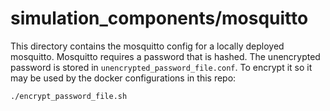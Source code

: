 
# simulation_components/mosquitto

This directory contains the mosquitto config for a locally deployed mosquitto.
Mosquitto requires a password that is hashed. The unencrypted password is stored in `unencrypted_password_file.conf`.
To encrypt it so it may be used by the docker configurations in this repo:

```
./encrypt_password_file.sh
```
